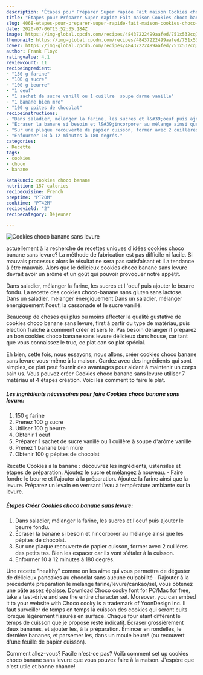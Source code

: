 ```yaml
---
description: "Étapes pour Préparer Super rapide Fait maison Cookies choco banane sans levure"
title: "Étapes pour Préparer Super rapide Fait maison Cookies choco banane sans levure"
slug: 4068-etapes-pour-preparer-super-rapide-fait-maison-cookies-choco-banane-sans-levure
date: 2020-07-06T15:52:35.184Z
image: https://img-global.cpcdn.com/recipes/48437222499aafed/751x532cq70/cookies-choco-banane-sans-levure-photo-principale-de-la-recette.jpg
thumbnail: https://img-global.cpcdn.com/recipes/48437222499aafed/751x532cq70/cookies-choco-banane-sans-levure-photo-principale-de-la-recette.jpg
cover: https://img-global.cpcdn.com/recipes/48437222499aafed/751x532cq70/cookies-choco-banane-sans-levure-photo-principale-de-la-recette.jpg
author: Frank Floyd
ratingvalue: 4.1
reviewcount: 11
recipeingredient:
- "150 g farine"
- "100 g sucre"
- "100 g beurre"
- "1 oeuf"
- "1 sachet de sucre vanill ou 1 cuillre  soupe darme vanille"
- "1 banane bien mre"
- "100 g ppites de chocolat"
recipeinstructions:
- "Dans saladier, mélanger la farine, les sucres et l&#39;oeuf puis ajouter le beurre fondu."
- "Écraser la banane si besoin et l&#39;incorporer au mélange ainsi que les pépites de chocolat."
- "Sur une plaque recouverte de papier cuisson, former avec 2 cuillères des petits tas. Bien les espacer car ils vont s&#39;étaler à la cuisson."
- "Enfourner 10 à 12 minutes à 180 degrés."
categories:
- Recette
tags:
- cookies
- choco
- banane

katakunci: cookies choco banane 
nutrition: 157 calories
recipecuisine: French
preptime: "PT20M"
cooktime: "PT42M"
recipeyield: "2"
recipecategory: Déjeuner

---
```



![Cookies choco banane sans levure](https://img-global.cpcdn.com/recipes/48437222499aafed/751x532cq70/cookies-choco-banane-sans-levure-photo-principale-de-la-recette.jpg)

actuellement à la recherche de recettes uniques d'idées cookies choco banane sans levure? La méthode de fabrication est pas difficile ni facile. Si mauvais processus alors le résultat ne sera pas satisfaisant et il a tendance à être mauvais. Alors que le délicieux cookies choco banane sans levure devrait avoir un arôme et un goût qui pouvoir provoquer notre appétit.

Dans saladier, mélanger la farine, les sucres et l &#39;oeuf puis ajouter le beurre fondu. La recette des cookies choco-banane sans gluten sans lactose. Dans un saladier, mélanger énergiquement Dans un saladier, mélanger énergiquement l&#39;oeuf, la cassonade et le sucre vanillé.

Beaucoup de choses qui plus ou moins affecter la qualité gustative de cookies choco banane sans levure, first à partir du type de matériau, puis élection fraîche à comment créer et sers le. Pas besoin déranger if préparez un bon cookies choco banane sans levure délicieux dans house, car tant que vous connaissez le truc, ce plat can so plat spécial.


Eh bien, cette fois, nous essayons, nous allons, créer cookies choco banane sans levure vous-même à la maison. Gardez avec des ingrédients qui sont simples, ce plat peut fournir des avantages pour aidant à maintenir un corps sain us. Vous pouvez créer Cookies choco banane sans levure utiliser 7 matériau et 4 étapes création. Voici les comment to faire le plat.

<!--inarticleads1-->

##### Les ingrédients nécessaires pour faire Cookies choco banane sans levure:

1.  150 g farine
1. Prenez 100 g sucre
1. Utiliser 100 g beurre
1. Obtenir 1 oeuf
1. Préparer 1 sachet de sucre vanillé ou 1 cuillère à soupe d&#39;arôme vanille
1. Prenez 1 banane bien mûre
1. Obtenir 100 g pépites de chocolat


Recette Cookies à la banane : découvrez les ingrédients, ustensiles et étapes de préparation. Ajoutez le sucre et mélangez à nouveau. - Faire fondre le beurre et l&#39;ajouter à la préparation. Ajoutez la farine ainsi que la levure. Préparez un levain en verrsant l&#39;eau à température ambiante sur la levure. 

<!--inarticleads2-->

##### Étapes Créer Cookies choco banane sans levure:

1. Dans saladier, mélanger la farine, les sucres et l&#39;oeuf puis ajouter le beurre fondu.
1. Écraser la banane si besoin et l&#39;incorporer au mélange ainsi que les pépites de chocolat.
1. Sur une plaque recouverte de papier cuisson, former avec 2 cuillères des petits tas. Bien les espacer car ils vont s&#39;étaler à la cuisson.
1. Enfourner 10 à 12 minutes à 180 degrés.


Une recette &#34;healthy&#34; comme on les aime qui vous permettra de déguster de délicieux pancakes au chocolat sans aucune culpabilité - Rajouter à la précédente préparation le mélange farine/levure/cankao/sel, vous obtenez une pâte assez épaisse. Download Choco cooky font for PC/Mac for free, take a test-drive and see the entire character set. Moreover, you can embed it to your website with Choco cooky is a trademark of YoonDesign Inc. Il faut surveiller de temps en temps la cuisson des cookies qui seront cuits lorsque légèrement fissurés en surface. Chaque four étant différent le temps de cuisson que je propose reste indicatif. Écraser grossièrement deux bananes, et ajouter les, à la préparation. Émincer en rondelles, le dernière bananes, et parsemer les, dans un moule beurré (ou recouvert d&#39;une feuille de papier cuisson). 


Comment allez-vous? Facile n'est-ce pas? Voilà comment set up cookies choco banane sans levure que vous pouvez faire à la maison. J'espère que c'est utile et bonne chance!
